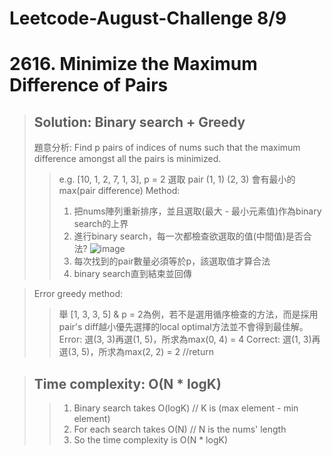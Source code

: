 # Leetcode-August-Challenge 8/9
# 2616. Minimize the Maximum Difference of Pairs
> ## Solution: Binary search + Greedy
> 題意分析: Find p pairs of indices of nums such that the maximum difference amongst all the pairs is minimized. 
>> e.g. [10, 1, 2, 7, 1, 3], p = 2
>> 選取 pair (1, 1) (2, 3) 會有最小的max(pair difference)
> Method:
>> 1. 把nums陣列重新排序，並且選取(最大 - 最小元素值)作為binary search的上界
>> 2. 進行binary search，每一次都檢查欲選取的值(中間值)是否合法?
![image]()
>> 3. 每次找到的pair數量必須等於p，該選取值才算合法
>> 4. binary search直到結束並回傳

> Error greedy method:
>> 舉 [1, 3, 3, 5] & p = 2為例，若不是選用循序檢查的方法，而是採用pair's diff越小優先選擇的local optimal方法並不會得到最佳解。
>> Error: 選(3, 3)再選(1, 5)，所求為max(0, 4) = 4
>> Correct: 選(1, 3)再選(3, 5)，所求為max(2, 2) = 2 //return

> ## Time complexity: O(N * logK)
>> 1. Binary search takes O(logK) // K is (max element - min element)
>> 2. For each search takes O(N) // N is the nums' length
>> 3. So the time complexity is O(N * logK)
